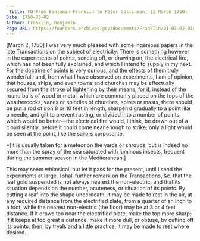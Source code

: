 ```yaml
---
 Title: FO-From Benjamin Franklin to Peter Collinson, [2 March 1750]
Date: 1750-03-02
Author: Franklin, Benjamin
Page URL: https://founders.archives.gov/documents/Franklin/01-03-02-0188
---
```


[March 2, 1750]
I was very much pleased with some ingenious papers in the late Transactions on the subject of electricity.
There is something however in the experiments of points, sending off, or drawing on, the electrical fire, which has not been fully explained, and which I intend to supply in my next. For the doctrine of points is very curious, and the effects of them truly wonderfull; and, from what I have observed on experiments, I am of opinion, that houses, ships, and even towns and churches may be effectually secured from the stroke of lightening by their means; for if, instead of the round balls of wood or metal, which are commonly placed on the tops of the weathercocks, vanes or spindles of churches, spires or masts, there should be put a rod of iron 8 or 10 feet in length, sharpen’d gradually to a point like a needle, and gilt to prevent rusting, or divided into a number of points, which would be better—the electrical fire would, I think, be drawn out of a cloud silently, before it could come near enough to strike; only a light would be seen at the point, like the sailors corpusante.
   
   *[It is usually taken for a meteor on the yards or shrouds, but is indeed no more than the spray of the sea saturated with luminous insects, frequent during the summer season in the Mediteranean.]

 This may seem whimsical, but let it pass for the present, until I send the experiments at large.
I shall further remark on the Transactions, &c. that the leaf gold suspended is not always nearest the non-electric, and that its situation depends on the number, acuteness, or situation of its points. By cutting a leaf into the shape underneath, it may be made to rest in the air, at any required distance from the electrified plate, from a quarter of an inch to a foot, while the nearest non-electric (the floor) may be at 3 or 4 feet distance. If it draws too near the electrified plate, make the top more sharp; if it keeps at too great a distance, make it more dull, or obtuse, by cutting off its points; then, by tryals and a little practice, it may be made to rest where desired.
   

